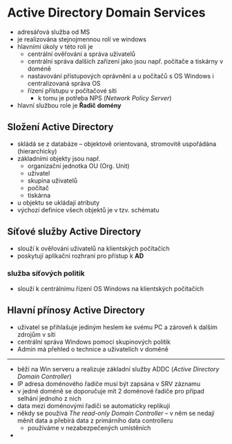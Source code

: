 # Active Directory Domain Services
- adresářová služba od MS
- je realizována stejnojmennou rolí ve windows
- hlavními úkoly v této roli je 
	- centrální ověřování a správa uživatelů
	- centrální správa dalších zařízení jako jsou např. počítače a tiskárny v doméně 
	- nastavování přístupových oprávnění a u počítačů s OS Windows i centralizovaná správa OS
	- řízení přístupu v počítačové síti
		- k tomu je potřeba NPS (*Network Policy Server*)
- hlavní službou role je **Řadič domény**
## Složení Active Directory
- skládá se z databáze – objektově orientovaná, stromovitě uspořádána (hierarchicky)
- základními objekty jsou např.
	- organizační jednotka OU (Org. Unit)
	- uživatel
	- skupina uživatelů
	- počítač
	- tiskárna
- u objektu se ukládají atributy
- výchozí definice všech objektů je v tzv. schématu
## Síťové služby Active Directory
- slouží k ověřování uživatelů na klientských počítačích
- poskytují aplikační rozhraní pro přístup k **AD**
### služba síťových politik
- slouží k centrálnímu řízení OS Windows na klientských počítačích
## Hlavní přínosy **Active Directory**
- uživatel se přihlašuje jediným heslem ke svému PC a zároveň k dalším zdrojům v síti
- centrální správa Windows pomocí skupinových politik
- Admin má přehled o technice a uživatelích v doméně
---
- běží na Win serveru a realizuje základní služby ADDC (*Active Directory Domain Controller*)
- IP adresa doménového řadiče musí být zapsána v SRV záznamu
- v jedné doméně se doporučuje mít 2 doménové řadiče pro případ selhání jednoho z nich
- data mezi doménovými řadiči se automaticky replikují
- někdy se používá *The read-only Domain Controller* – v něm se nedají měnit data a přebírá data z primárního data controlleru
	- používáme v nezabezpečených umístěních
- 